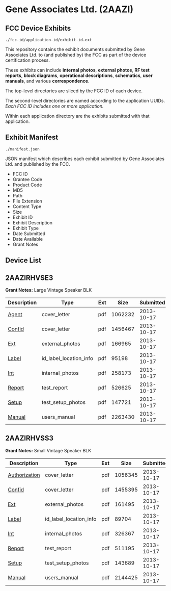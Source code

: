 # Gene Associates Ltd. (2AAZI)
## FCC Device Exhibits

```
./fcc-id/application-id/exhibit-id.ext
```

This repository contains the exhibit documents submitted by Gene Associates Ltd. to (and published by) the FCC as part of the device certification process.

These exhibits can include **internal photos**, **external photos**, **RF test reports**, **block diagrams**, **operational descriptions**, **schematics**, **user manuals**, and various **correspondence**.

The top-level directories are sliced by the FCC ID of each device.

The second-level directories are named according to the application UUIDs. *Each FCC ID includes one or more application.*

Within each application directory are the exhibits submitted with that application. 

## Exhibit Manifest

```
./manifest.json
```

JSON manifest which describes each exhibit submitted by Gene Associates Ltd. and published by the FCC.

- FCC ID
- Grantee Code
- Product Code
- MD5
- Path
- File Extension
- Content Type
- Size
- Exhibit ID
- Exhibit Description
- Exhibit Type
- Date Submitted
- Date Available
- Grant Notes

## Device List
## 2AAZIRHVSE3
**Grant Notes:** Large Vintage Speaker BLK

| Description | Type | Ext | Size | Submitted | Available |
| ----------- | ---- | --- | ---- | --------- | --------- |
| [Agent](2AAZIRHVSE3/9ea1815e553ad13555a1df2a0990d3c7/2094159.pdf) | cover_letter | pdf | 1062232 | 2013-10-17 | 2013-10-17 |
| [Confid](2AAZIRHVSE3/9ea1815e553ad13555a1df2a0990d3c7/2094160.pdf) | cover_letter | pdf | 1456467 | 2013-10-17 | 2013-10-17 |
| [Ext](2AAZIRHVSE3/9ea1815e553ad13555a1df2a0990d3c7/2094161.pdf) | external_photos | pdf | 166965 | 2013-10-17 | 2013-10-17 |
| [Label](2AAZIRHVSE3/9ea1815e553ad13555a1df2a0990d3c7/2094163.pdf) | id_label_location_info | pdf | 95198 | 2013-10-17 | 2013-10-17 |
| [Int](2AAZIRHVSE3/9ea1815e553ad13555a1df2a0990d3c7/2094162.pdf) | internal_photos | pdf | 258173 | 2013-10-17 | 2013-10-17 |
| [Report](2AAZIRHVSE3/9ea1815e553ad13555a1df2a0990d3c7/2094164.pdf) | test_report | pdf | 526625 | 2013-10-17 | 2013-10-17 |
| [Setup](2AAZIRHVSE3/9ea1815e553ad13555a1df2a0990d3c7/2094165.pdf) | test_setup_photos | pdf | 147721 | 2013-10-17 | 2013-10-17 |
| [Manual](2AAZIRHVSE3/9ea1815e553ad13555a1df2a0990d3c7/2094166.pdf) | users_manual | pdf | 2263430 | 2013-10-17 | 2013-10-17 |
## 2AAZIRHVSS3
**Grant Notes:** Small Vintage Speaker BLK

| Description | Type | Ext | Size | Submitted | Available |
| ----------- | ---- | --- | ---- | --------- | --------- |
| [Authorization](2AAZIRHVSS3/33b65f7709ed79059e8a3e9c8bea5ee6/2092735.pdf) | cover_letter | pdf | 1056345 | 2013-10-17 | 2013-10-17 |
| [Confid](2AAZIRHVSS3/33b65f7709ed79059e8a3e9c8bea5ee6/2092736.pdf) | cover_letter | pdf | 1455395 | 2013-10-17 | 2013-10-17 |
| [Ext](2AAZIRHVSS3/33b65f7709ed79059e8a3e9c8bea5ee6/2092737.pdf) | external_photos | pdf | 161495 | 2013-10-17 | 2013-10-17 |
| [Label](2AAZIRHVSS3/33b65f7709ed79059e8a3e9c8bea5ee6/2092739.pdf) | id_label_location_info | pdf | 89704 | 2013-10-17 | 2013-10-17 |
| [Int](2AAZIRHVSS3/33b65f7709ed79059e8a3e9c8bea5ee6/2092738.pdf) | internal_photos | pdf | 326367 | 2013-10-17 | 2013-10-17 |
| [Report](2AAZIRHVSS3/33b65f7709ed79059e8a3e9c8bea5ee6/2092740.pdf) | test_report | pdf | 511195 | 2013-10-17 | 2013-10-17 |
| [Setup](2AAZIRHVSS3/33b65f7709ed79059e8a3e9c8bea5ee6/2092741.pdf) | test_setup_photos | pdf | 143689 | 2013-10-17 | 2013-10-17 |
| [Manual](2AAZIRHVSS3/33b65f7709ed79059e8a3e9c8bea5ee6/2092742.pdf) | users_manual | pdf | 2144425 | 2013-10-17 | 2013-10-17 |
